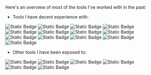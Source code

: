 Here's an overview of most of the tools I've worked with in the past:


- Tools I have decent experience with:

![Static Badge](https://img.shields.io/badge/AWS%20Lambda-FF9900?style=for-the-badge&logo=awslambda&logoColor=white) ![Static Badge](https://img.shields.io/badge/DynamoDB-4053D6?style=for-the-badge&logo=amazondynamodb&logoColor=white) ![Static Badge](https://img.shields.io/badge/S3-569A31?style=for-the-badge&logo=amazons3&logoColor=white) ![Static Badge](https://img.shields.io/badge/Api%20Gateway-FF4F8B?style=for-the-badge&logo=amazonapigateway&logoColor=white) ![Static Badge](https://img.shields.io/badge/Fargate-FF9900?style=for-the-badge&logo=awsfargate&logoColor=white) ![Static Badge](https://img.shields.io/badge/EC2-FF9900?style=for-the-badge&logo=amazonec2&logoColor=white) ![Static Badge](https://img.shields.io/badge/SQS-FF4F8B?style=for-the-badge&logo=amazonsqs&logoColor=white) ![Static Badge](https://img.shields.io/badge/Step%20Functions-FF4F8B?style=for-the-badge&logoColor=white) ![Static Badge](https://img.shields.io/badge/AWS%20CDK-FF9900?style=for-the-badge) ![Static Badge](https://img.shields.io/badge/Linux-white?style=for-the-badge&logo=linux&logoColor=black) ![Static Badge](https://img.shields.io/badge/Docker-2496ED?style=for-the-badge&logo=docker&logoColor=white) ![Static Badge](https://img.shields.io/badge/Python-3776AB?style=for-the-badge&logo=python&logoColor=white) ![Static Badge](https://img.shields.io/badge/Pandas-150458?style=for-the-badge&logo=pandas&logoColor=white)

- Other tools I have been exposed to:

![Static Badge](https://img.shields.io/badge/Julia-9558B2?style=for-the-badge&logo=Julia&logoColor=white) ![Static Badge](https://img.shields.io/badge/Go-00ADD8?style=for-the-badge&logo=Go&logoColor=white) ![Static Badge](https://img.shields.io/badge/Tensorflow-FF6F00?style=for-the-badge&logo=Tensorflow&logoColor=white) ![Static Badge](https://img.shields.io/badge/scikit--learn-F7931E?style=for-the-badge&logo=scikit-learn&logoColor=white) ![Static Badge](https://img.shields.io/badge/flutter-02569b?style=for-the-badge&logo=flutter&logoColor=white) ![Static Badge](https://img.shields.io/badge/SPA%20frameworks-3178C6?style=for-the-badge)
